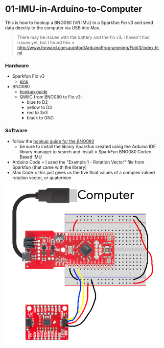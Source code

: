 # 01-IMU-in-Arduino-to-Computer

This is how to hookup a BNO080 (VR IMU) to a Sparkfun Fio v3 and send data directly to the computer via USB into Max.

> There may be issues with the battery and the fio v3. I haven't had issues yet, but I found this = http://www.forward.com.au/pfod/ArduinoProgramming/FioV3/index.html

### Hardware
- Sparkfun Fio v3
  - [pins](https://learn.sparkfun.com/tutorials/pro-micro--fio-v3-hookup-guide/hardware-overview-fio-v3)
- BNO080
  - [hookup guide](https://learn.sparkfun.com/tutorials/qwiic-vr-imu-bno080-hookup-guide)
  - QWIIC from BNO080 to Fio v3:
    - blue to D2
    - yellow to D3
    - red to 3v3
    - black to GND

### Software
- follow the [hookup guide for the BNO080](https://learn.sparkfun.com/tutorials/qwiic-vr-imu-bno080-hookup-guide)
  - be sure to install the library Sparkfun created using the Arduino IDE library manager to search and install = SparkFun BNO080 Cortex Based IMU
- Arduino Code = I used the "Example 1 - Rotation Vector" file from Sparkfun (that came with the library)
- Max Code = this just gives us the five float values of a complex valued rotation vector, or quaternion

![circuit](/media/computer-direct.jpeg)
